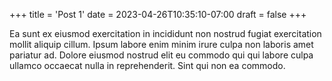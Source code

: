 +++
title = 'Post 1'
date = 2023-04-26T10:35:10-07:00
draft = false
+++

Ea sunt ex eiusmod exercitation in incididunt non nostrud fugiat exercitation mollit aliquip cillum. Ipsum labore enim minim irure culpa non laboris amet pariatur ad. Dolore eiusmod nostrud elit eu commodo qui qui labore culpa ullamco occaecat nulla in reprehenderit. Sint qui non ea commodo.
